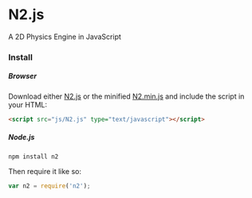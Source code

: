 # N2.js
A 2D Physics Engine in JavaScript

### Install
##### Browser
Download either [N2.js](/build/N2.js) or the minified [N2.min.js](/build/N2.min.js) and include the script in your HTML:
```html
<script src="js/N2.js" type="text/javascript"></script>
```

##### Node.js
```
npm install n2
```
Then require it like so:
```js
var n2 = require('n2');
```

